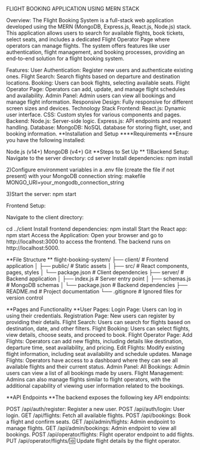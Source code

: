 FLIGHT BOOKING APPLICATION USING MERN STACK

Overview:
The Flight Booking System is a full-stack web application developed using the MERN (MongoDB, Express.js, React.js, Node.js) stack. This application allows users to search for available flights, book tickets, select seats, and includes a dedicated Flight Operator Page where operators can manage flights. The system offers features like user authentication, flight management, and booking processes, providing an end-to-end solution for a flight booking system.

Features:
User Authentication: Register new users and authenticate existing ones.
Flight Search: Search flights based on departure and destination locations.
Booking: Users can book flights, selecting available seats.
Flight Operator Page: Operators can add, update, and manage flight schedules and availability.
Admin Panel: Admin users can view all bookings and manage flight information.
Responsive Design: Fully responsive for different screen sizes and devices.
Technology Stack
Frontend:
React.js: Dynamic user interface.
CSS: Custom styles for various components and pages.
Backend:
Node.js: Server-side logic.
Express.js: API endpoints and request handling.
Database:
MongoDB: NoSQL database for storing flight, user, and booking information.
**Installation and Setup
****Requirements
**Ensure you have the following installed:

Node.js (v14+)
MongoDB (v4+)
Git
**Steps to Set Up
**
1)Backend Setup:
Navigate to the server directory:
cd server
Install dependencies:
npm install

2)Configure environment variables in a .env file (create the file if not present) with your MongoDB connection string:
makefile
MONGO_URI=your_mongodb_connection_string

3)Start the server:
npm start

Frontend Setup:

Navigate to the client directory:

cd ../client
Install frontend dependencies:
npm install
Start the React app:
npm start
Access the Application:
Open your browser and go to http://localhost:3000 to access the frontend.
The backend runs on http://localhost:5000.

**File Structure
**
flight-booking-system/
├── client/                # Frontend application
│   ├── public/            # Static assets
│   ├── src/               # React components, pages, styles
│   └── package.json       # Client dependencies
├── server/                # Backend application
│   ├── index.js           # Server entry point
│   ├── schemas.js         # MongoDB schemas
│   └── package.json       # Backend dependencies
├── README.md              # Project documentation
└── .gitignore             # Ignored files for version control

**Pages and Functionality
**User Pages:
Login Page: Users can log in using their credentials.
Registration Page: New users can register by providing their details.
Flight Search: Users can search for flights based on destination, date, and other filters.
Flight Booking: Users can select flights, view details, choose seats, and proceed to book.
Flight Operator Page:
Add Flights: Operators can add new flights, including details like destination, departure time, seat availability, and pricing.
Edit Flights: Modify existing flight information, including seat availability and schedule updates.
Manage Flights: Operators have access to a dashboard where they can see all available flights and their current status.
Admin Panel:
All Bookings: Admin users can view a list of all bookings made by users.
Flight Management: Admins can also manage flights similar to flight operators, with the additional capability of viewing user information related to the bookings.

**API Endpoints
**The backend exposes the following key API endpoints:

POST /api/auth/register: Register a new user.
POST /api/auth/login: User login.
GET /api/flights: Fetch all available flights.
POST /api/bookings: Book a flight and confirm seats.
GET /api/admin/flights: Admin endpoint to manage flights.
GET /api/admin/bookings: Admin endpoint to view all bookings.
POST /api/operator/flights: Flight operator endpoint to add flights.
PUT /api/operator/flights/:id: Update flight details by the flight operator.
